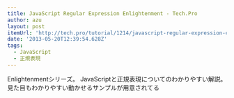 ```yaml
---
title: JavaScript Regular Expression Enlightenment - Tech.Pro
author: azu
layout: post
itemUrl: 'http://tech.pro/tutorial/1214/javascript-regular-expression-enlightenment'
date: '2013-05-20T12:39:54.628Z'
tags:
  - JavaScript
  - 正規表現
---
```

Enlightenmentシリーズ。
JavaScriptと正規表現についてのわかりやすい解説。見た目もわかりやすい動かせるサンプルが用意されてる
